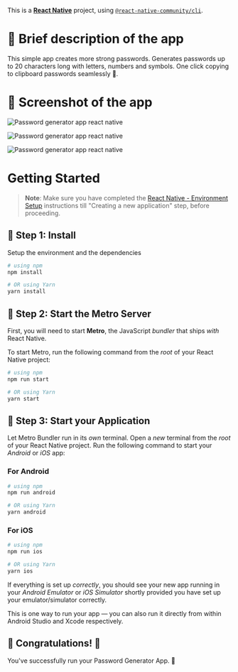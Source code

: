 This is a [**React Native**](https://reactnative.dev) project, using [`@react-native-community/cli`](https://github.com/react-native-community/cli).

# 📄 Brief description of the app

This simple app creates more strong passwords. Generates passwords up to 20 characters long with letters, numbers and symbols. One click copying to clipboard passwords seamlessly 📱. 

# 📱 Screenshot of the app

![Password generator app react native](./docs/passwordgenerator-animated.gif)

![Password generator app react native](./docs/password_generator_react_native(1).png)

![Password generator app react native](./docs/password_generator_react_native(2).png)

# Getting Started

>**Note**: Make sure you have completed the [React Native - Environment Setup](https://reactnative.dev/docs/environment-setup) instructions till "Creating a new application" step, before proceeding.

## 🔵 Step 1: Install

Setup the environment and the dependencies

```bash
# using npm
npm install

# OR using Yarn
yarn install
```

## 🔵 Step 2: Start the Metro Server

First, you will need to start **Metro**, the JavaScript _bundler_ that ships _with_ React Native.

To start Metro, run the following command from the _root_ of your React Native project:

```bash
# using npm
npm run start

# OR using Yarn
yarn start
```

## 🔵 Step 3: Start your Application

Let Metro Bundler run in its _own_ terminal. Open a _new_ terminal from the _root_ of your React Native project. Run the following command to start your _Android_ or _iOS_ app:

### For Android

```bash
# using npm
npm run android

# OR using Yarn
yarn android
```

### For iOS

```bash
# using npm
npm run ios

# OR using Yarn
yarn ios
```

If everything is set up _correctly_, you should see your new app running in your _Android Emulator_ or _iOS Simulator_ shortly provided you have set up your emulator/simulator correctly.

This is one way to run your app — you can also run it directly from within Android Studio and Xcode respectively.

## 🚀 Congratulations! :tada:

You've successfully run your Password Generator App. :partying_face:

